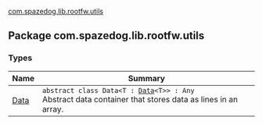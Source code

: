 [com.spazedog.lib.rootfw.utils](.)

## Package com.spazedog.lib.rootfw.utils

### Types

| Name | Summary |
|---|---|
| [Data](-data/index.md) | `abstract class Data<T : `[`Data`](-data/index.md)`<T>> : Any`<br>Abstract data container that stores data as lines in an array. |
